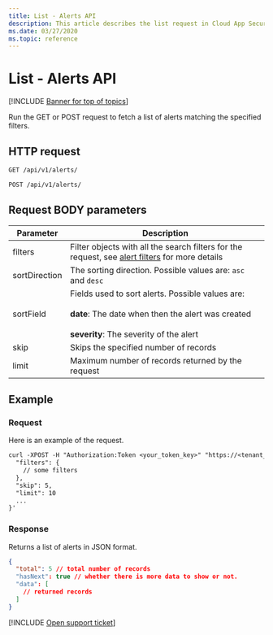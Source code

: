 ```yaml
---
title: List - Alerts API
description: This article describes the list request in Cloud App Security's Alerts API.
ms.date: 03/27/2020
ms.topic: reference
---
```

# List - Alerts API

[!INCLUDE [Banner for top of topics](includes/banner.md)]

Run the GET or POST request to fetch a list of alerts matching the specified filters.

## HTTP request

```rest
GET /api/v1/alerts/
```

```rest
POST /api/v1/alerts/
```

## Request BODY parameters

| Parameter | Description |
| --- | --- |
| filters | Filter objects with all the search filters for the request, see [alert filters](api-alerts.md#filters) for more details |
| sortDirection | The sorting direction. Possible values are: `asc` and `desc` |
| sortField | Fields used to sort alerts. Possible values are:<br /><br />**date**: The date when then the alert was created<br /><br />**severity**: The severity of the alert |
| skip | Skips the specified number of records |
| limit | Maximum number of records returned by the request |

## Example

### Request

Here is an example of the request.

```rest
curl -XPOST -H "Authorization:Token <your_token_key>" "https://<tenant_id>.<tenant_region>.contoso.com/api/v1/alerts/" -d '{
  "filters": {
    // some filters
  },
  "skip": 5,
  "limit": 10
  ...
}'
```

### Response

Returns a list of alerts in JSON format.

```json
{
  "total": 5 // total number of records
  "hasNext": true // whether there is more data to show or not.
  "data": [
    // returned records
  ]
}
```

[!INCLUDE [Open support ticket](includes/support.md)]
